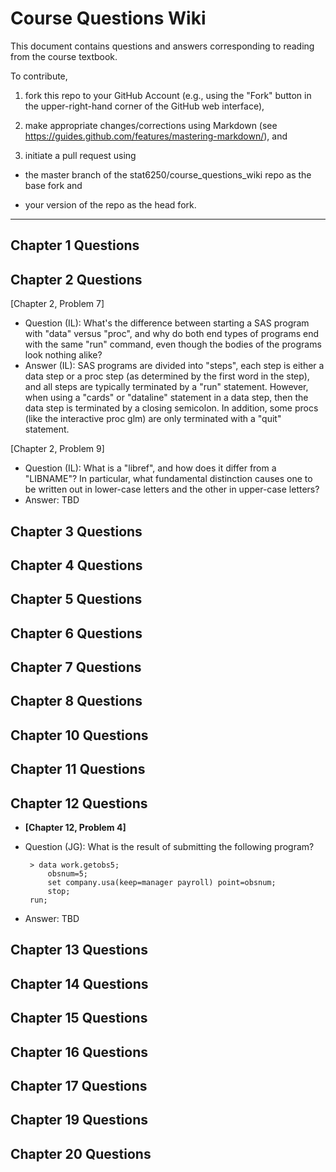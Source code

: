 # Course Questions Wiki

This document contains questions and answers corresponding to reading from the course textbook.

To contribute,

1. fork this repo to your GitHub Account (e.g., using the "Fork" button in the upper-right-hand corner of the GitHub web interface),

2. make appropriate changes/corrections using Markdown (see https://guides.github.com/features/mastering-markdown/), and

3. initiate a pull request using

- the master branch of the stat6250/course_questions_wiki repo as the base fork and

- your version of the repo as the head fork.

********************************************************************************

## Chapter 1 Questions


## Chapter 2 Questions

[Chapter 2, Problem 7]
- Question (IL): What's the difference between starting a SAS program with "data" versus "proc", and why do both end types of programs end with the same "run" command, even though the bodies of the programs look nothing alike?
- Answer (IL): SAS programs are divided into "steps", each step is either a data step or a proc step (as determined by the first word in the step), and all steps are typically terminated by a "run" statement. However, when using a "cards" or "dataline" statement in a data step, then the data step is terminated by a closing semicolon. In addition, some procs (like the interactive proc glm) are only terminated with a "quit" statement.

[Chapter 2, Problem 9]
- Question (IL): What is a "libref", and how does it differ from a "LIBNAME"?  In particular, what fundamental distinction causes one to be written out in lower-case letters and the other in upper-case letters?
- Answer: TBD

## Chapter 3 Questions


## Chapter 4 Questions


## Chapter 5 Questions


## Chapter 6 Questions


## Chapter 7 Questions


## Chapter 8 Questions


## Chapter 10 Questions


## Chapter 11 Questions


## Chapter 12 Questions

* **[Chapter 12, Problem 4]**
 * Question (JG): What is the result of submitting the following program?
 
        > data work.getobs5;
            obsnum=5;
            set company.usa(keep=manager payroll) point=obsnum;
            stop;
        run;

 * Answer: TBD

## Chapter 13 Questions


## Chapter 14 Questions


## Chapter 15 Questions


## Chapter 16 Questions


## Chapter 17 Questions


## Chapter 19 Questions


## Chapter 20 Questions
